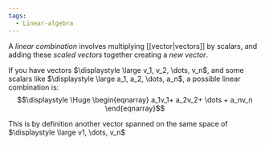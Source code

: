```yaml
---
tags:
  - Linear-algebra
---
```

A *linear combination* involves multiplying [[vector|vectors]] by scalars, and adding these *scaled vectors* together creating a *new vector*.

If you have vectors $\displaystyle \large v_1, v_2, \dots, v_n$, and some scalars like $\displaystyle \large a_1, a_2, \dots, a_n$, a possible linear combination is:
$$\displaystyle \Huge \begin{eqnarray} 
a_1v_1+
a_2v_2+
\dots +
a_nv_n
\end{eqnarray}$$

This is by definition another vector spanned on the same space of $\displaystyle \large v1, \dots, v_n$